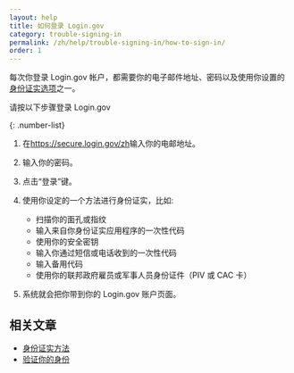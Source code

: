 ```yaml
---
layout: help
title: 如何登录 Login.gov
category: trouble-signing-in
permalink: /zh/help/trouble-signing-in/how-to-sign-in/
order: 1
---
```

每次你登录 Login.gov 帐户，都需要你的电子邮件地址、密码以及使用你设置的[身份证实选项](/zh/help/get-started/authentication-methods/)之一。

请按以下步骤登录 Login.gov

{: .number-list}
1. 在<https://secure.login.gov/zh>输入你的电邮地址。
2. 输入你的密码。
3. 点击“登录”键。
4. 使用你设定的一个方法进行身份证实，比如:
   
   * 扫描你的面孔或指纹
   * 输入来自你身份证实应用程序的一次性代码
   * 使用你的安全密钥
   * 输入你通过短信或电话收到的一次性代码
   * 输入备用代码
   * 使用你的联邦政府雇员或军事人员身份证件（PIV 或 CAC 卡）
5. 系统就会把你带到你的 Login.gov 账户页面。

## 相关文章

* [身份证实方法](/zh/help/get-started/authentication-methods/)
* [验证你的身份](/zh/help/verify-your-identity/overview/)
